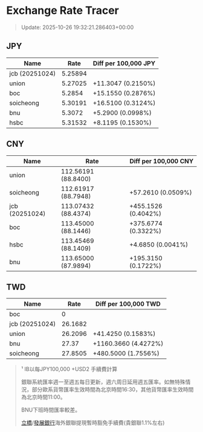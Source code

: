 # Exchange Rate Tracer

> Update: 2025-10-26 19:32:21.286403+00:00

## JPY

| Name           |    Rate | Diff per 100,000 JPY   |
|----------------|---------|------------------------|
| jcb (20251024) | 5.25894 |                        |
| union          | 5.27025 | +11.3047 (0.2150%)     |
| boc            | 5.2854  | +15.1550 (0.2876%)     |
| soicheong      | 5.30191 | +16.5100 (0.3124%)     |
| bnu            | 5.3072  | +5.2900 (0.0998%)      |
| hsbc           | 5.31532 | +8.1195 (0.1530%)      |

## CNY

| Name           | Rate                | Diff per 100,000 CNY   |
|----------------|---------------------|------------------------|
| union          | 112.56191	(88.8400) |                        |
| soicheong      | 112.61917	(88.7948) | +57.2610 (0.0509%)     |
| jcb (20251024) | 113.07432	(88.4374) | +455.1526 (0.4042%)    |
| boc            | 113.45000	(88.1446) | +375.6774 (0.3322%)    |
| hsbc           | 113.45469	(88.1409) | +4.6850 (0.0041%)      |
| bnu            | 113.65000	(87.9894) | +195.3150 (0.1722%)    |

## TWD

| Name           |    Rate | Diff per 100,000 TWD   |
|----------------|---------|------------------------|
| boc            |  0      |                        |
| jcb (20251024) | 26.1682 |                        |
| union          | 26.2096 | +41.4250 (0.1583%)     |
| bnu            | 27.37   | +1160.3660 (4.4272%)   |
| soicheong      | 27.8505 | +480.5000 (1.7556%)    |


> ¹ IB以每JPY100,000 +USD2 手續費計算
>
> 銀聯系統匯率週一至週五每日更新，週六周日延用週五匯率。如無特殊情況，部分歐系貨幣匯率生效時間為北京時間16:30，其他貨幣匯率生效時間為北京時間11:00。
>
> BNU下班時間匯率較差。
>
> [立橋](https://www.wlbank.com.mo/uploads/ueditor/file/20181211/1544536513900230.pdf)/[發展銀行](https://www.mdb.com.mo/Service_Charges_20230728.pdf)海外銀聯提現暫時豁免手續費(貴銀聯1.1%左右)

